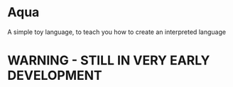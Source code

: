 # Aqua

A simple toy language, to teach you how to create an interpreted language

# WARNING - STILL IN VERY EARLY DEVELOPMENT